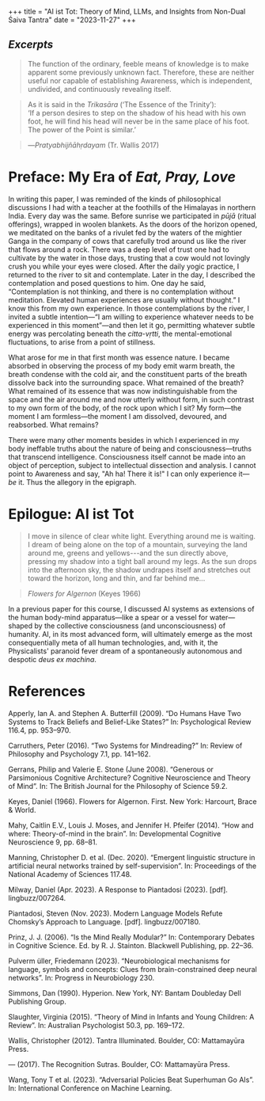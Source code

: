 +++
title = "AI ist Tot: Theory of Mind, LLMs, and Insights from Non-Dual Śaiva Tantra"
date = "2023-11-27"
+++

## *Excerpts*

>The function of the ordinary, feeble means of knowledge is to
>make apparent some previously unknown fact. Therefore, these are
>neither useful nor capable of establishing Awareness, which is independent, undivided, and continuously revealing itself.  

>As it is said in the *Trikasāra* (‘The Essence of the Trinity’):  
>‘If a person desires to step on the shadow of his head
>with his own foot, he will find his head will never be in the
>same place of his foot. The power of the Point is similar.’

>—*Pratyabhijñāhṛdayam* (Tr. Wallis 2017)

# Preface: My Era of *Eat, Pray, Love*

In writing this paper, I was reminded of the kinds of philosophical discussions
I had with a teacher at the foothills of the Himalayas in northern India. Every
day was the same. Before sunrise we participated in *pūjā* (ritual offerings),
wrapped in woolen blankets. As the doors of the horizon opened, we meditated
on the banks of a rivulet fed by the waters of the mightier Ganga in the company
of cows that carefully trod around us like the river that flows around a rock.
There was a deep level of trust one had to cultivate by the water in those days,
trusting that a cow would not lovingly crush you while your eyes were closed.
After the daily yogic practice, I returned to the river to sit and contemplate.
Later in the day, I described the contemplation and posed questions to him.
One day he said, “Contemplation is not thinking, and there is no contemplation without meditation. Elevated human experiences are usually without
thought.” I know this from my own experience. In those contemplations by
the river, I invited a subtle intention—“I am willing to experience whatever
needs to be experienced in this moment”—and then let it go, permitting whatever subtle energy was percolating beneath the *citta-vṛtti*, the mental-emotional
fluctuations, to arise from a point of stillness.

What arose for me in that first month was essence nature. I became absorbed in observing the process of my body emit warm breath, the breath condense with the cold air, and the constituent parts of the breath dissolve back into the surrounding space. What remained of the breath? What remained of its essence that was now indistinguishable from the space and the air around me and now utterly without form, in such contrast to my own form of the body, of the rock upon which I sit? My form—the moment I am formless—the moment I am dissolved, devoured, and reabsorbed. What remains?

There were many other moments besides in which I experienced in my body ineffable truths about the nature of being and consciousness—truths that transcend intelligence. Consciousness itself cannot be made into an object of perception, subject to intellectual dissection and analysis. I cannot point to Awareness and say, "Ah ha! There it is!" I can only experience it—*be* it. Thus the allegory in the epigraph.

# Epilogue: AI ist Tot

>I move in silence of clear white light. Everything around me is waiting. I dream of being alone on the top of a mountain, surveying the land around me, greens and yellows---and the sun directly above, pressing my shadow into a tight ball around my legs. As the sun drops into the afternoon sky, the shadow undrapes itself and stretches out toward the horizon, long and thin, and far behind me...
  
>*Flowers for Algernon* (Keyes 1966)

In a previous paper for this course, I discussed AI systems as extensions of the human body-mind apparatus—like a spear or a vessel for water—shaped by the collective consciousness (and unconsciousness) of humanity. AI, in its most advanced form, will ultimately emerge as the most consequentially meta of all human technologies, and, with it, the Physicalists' paranoid fever dream of a spontaneously autonomous and despotic *deus ex machina*.

# References

Apperly, Ian A. and Stephen A. Butterfill (2009). “Do Humans Have Two
Systems to Track Beliefs and Belief-Like States?” In: Psychological Review
116.4, pp. 953–970.  

Carruthers, Peter (2016). “Two Systems for Mindreading?” In: Review of Philosophy and Psychology 7.1, pp. 141–162.  

Gerrans, Philip and Valerie E. Stone (June 2008). “Generous or Parsimonious
Cognitive Architecture? Cognitive Neuroscience and Theory of Mind”. In:
The British Journal for the Philosophy of Science 59.2.  

Keyes, Daniel (1966). Flowers for Algernon. First. New York: Harcourt, Brace
& World.  

Mahy, Caitlin E.V., Louis J. Moses, and Jennifer H. Pfeifer (2014). “How and
where: Theory-of-mind in the brain”. In: Developmental Cognitive Neuroscience 9, pp. 68–81.  

Manning, Christopher D. et al. (Dec. 2020). “Emergent linguistic structure in
artificial neural networks trained by self-supervision”. In: Proceedings of the
National Academy of Sciences 117.48.  

Milway, Daniel (Apr. 2023). A Response to Piantadosi (2023). [pdf]. lingbuzz/007264.  

Piantadosi, Steven (Nov. 2023). Modern Language Models Refute Chomsky’s
Approach to Language. [pdf]. lingbuzz/007180.  

Prinz, J. J. (2006). “Is the Mind Really Modular?” In: Contemporary Debates
in Cognitive Science. Ed. by R. J. Stainton. Blackwell Publishing, pp. 22–36. 

Pulverm ̈uller, Friedemann (2023). “Neurobiological mechanisms for language,
symbols and concepts: Clues from brain-constrained deep neural networks”.
In: Progress in Neurobiology 230.  

Simmons, Dan (1990). Hyperion. New York, NY: Bantam Doubleday Dell Publishing Group.  

Slaughter, Virginia (2015). “Theory of Mind in Infants and Young Children: A
Review”. In: Australian Psychologist 50.3, pp. 169–172.  

Wallis, Christopher (2012). Tantra Illuminated. Boulder, CO: Mattamayūra
Press.  

— (2017). The Recognition Sutras. Boulder, CO: Mattamayūra Press.  

Wang, Tony T et al. (2023). “Adversarial Policies Beat Superhuman Go AIs”.
In: International Conference on Machine Learning.
